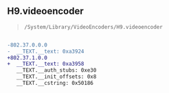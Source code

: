 ## H9.videoencoder

> `/System/Library/VideoEncoders/H9.videoencoder`

```diff

-802.37.0.0.0
-  __TEXT.__text: 0xa3924
+802.37.1.0.0
+  __TEXT.__text: 0xa3958
   __TEXT.__auth_stubs: 0xe30
   __TEXT.__init_offsets: 0x8
   __TEXT.__cstring: 0x50186

```
